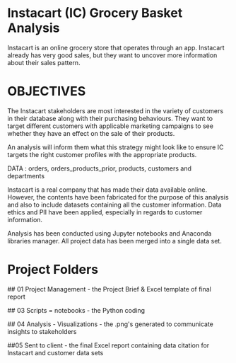 # Instacart (IC) Grocery Basket Analysis

Instacart is an online grocery store that operates through an app. Instacart already has very good sales, but they want to uncover more information about their sales pattern.

# OBJECTIVES

The Instacart stakeholders are most interested in the variety of customers in their database along with their purchasing behaviours. They want to target different customers with applicable marketing campaigns to see whether they have an effect on the sale of their products.

An analysis will inform them what this strategy might look like to ensure IC targets the right customer profiles with the appropriate products. 

DATA : orders, orders_products_prior, products, customers and departments

Instacart is a real company that has made their data available online. However, the contents have been fabricated for the purpose of this analysis and also to include datasets containing all the customer information. Data ethics and PII have been applied, especially in regards to customer information.

Analysis has been conducted using Jupyter notebooks and Anaconda libraries manager. All project data has been merged into a single data set.

# Project Folders

## 01 Project Management - the Project Brief & Excel template of final report

## 03 Scripts = notebooks - the Python coding

## 04 Analysis - Visualizations - the .png's generated to communicate insights to stakeholders

##05 Sent to client - the final Excel report containing data citation for Instacart and customer data sets
